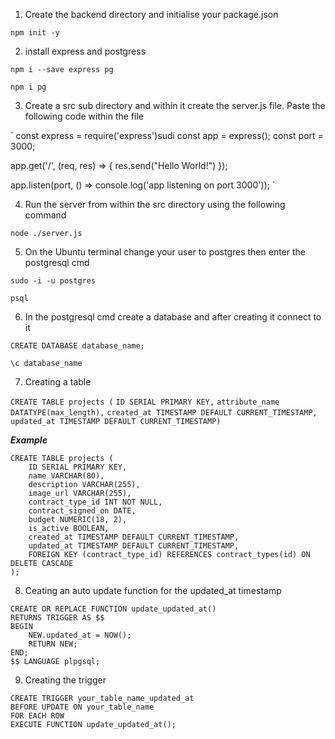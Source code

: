 1. Create the backend directory and initialise your package.json

`npm init -y`

2. install express and postgress

`npm i --save express pg`

`npm i pg`


3. Create a src sub directory and within it create the server.js file. Paste the following code within the file

`
const express = require('express')sudi
const app = express();
const port = 3000;

app.get('/', (req, res) => {
    res.send("Hello World!")
});

app.listen(port, () => console.log('app listening on port 3000'));
`

4. Run the server from within the src directory using the following command 

`node ./server.js`

5. On the Ubuntu terminal change your user to postgres then enter the postgresql cmd

`sudo -i -u postgres`

`psql`

6. In the postgresql cmd create a database and after creating it connect to it

`CREATE DATABASE database_name;`

`\c database_name`

7. Creating a table

`CREATE TABLE projects (`
`ID SERIAL PRIMARY KEY,`
`attribute_name DATATYPE(max_length),`
`created_at TIMESTAMP DEFAULT CURRENT_TIMESTAMP,`
`updated_at TIMESTAMP DEFAULT CURRENT_TIMESTAMP)`

***Example***

```
CREATE TABLE projects (
    ID SERIAL PRIMARY KEY,
    name VARCHAR(80),
    description VARCHAR(255),
    image_url VARCHAR(255),
    contract_type_id INT NOT NULL,
    contract_signed_on DATE,
    budget NUMERIC(18, 2),
    is_active BOOLEAN,
    created_at TIMESTAMP DEFAULT CURRENT_TIMESTAMP,
    updated_at TIMESTAMP DEFAULT CURRENT_TIMESTAMP,
    FOREIGN KEY (contract_type_id) REFERENCES contract_types(id) ON DELETE CASCADE
);

```

8. Ceating an auto update function for the updated_at timestamp 

```
CREATE OR REPLACE FUNCTION update_updated_at()
RETURNS TRIGGER AS $$
BEGIN
    NEW.updated_at = NOW();
    RETURN NEW;
END;
$$ LANGUAGE plpgsql;

```

9. Creating the trigger 

```
CREATE TRIGGER your_table_name_updated_at
BEFORE UPDATE ON your_table_name
FOR EACH ROW
EXECUTE FUNCTION update_updated_at();

```